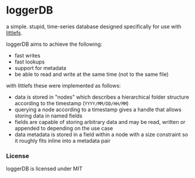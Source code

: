 # loggerDB

a simple. stupid, time-series database designed specifically for use with [littlefs](https://github.com/littlefs-project/littlefs).

loggerDB aims to achieve the following:
- fast writes
- fast lookups
- support for metadata
- be able to read and write at the same time (not to the same file)

with littlefs these were implemented as follows:
- data is stored in "nodes" which describes a hierarchical folder structure according to the timestamp (`YYYY/MM/DD/HH/MM`)
- querying a node according to a timestamp gives a handle that allows storing data in named fields
- fields are capable of storing arbitrary data and may be read, written or appended to depending on the use case
- data metadata is stored in a field within a node with a size constraint so it roughly fits inline into a metadata pair

### License

loggerDB is licensed under MIT
